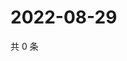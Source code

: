# 2022-08-29

共 0 条

<!-- BEGIN WEIBO -->
<!-- 最后更新时间 Mon Aug 29 2022 07:00:37 GMT+0800 (China Standard Time) -->

<!-- END WEIBO -->
